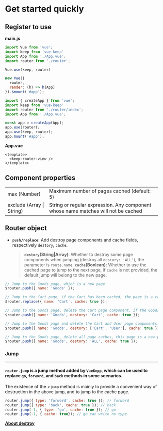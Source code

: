 # Get started quickly

## Register to use
**main.js**
<CodeGroup>
  <CodeGroupItem title="Vue2.x" active>

  ```js
  import Vue from 'vue';
  import keep from 'vue-keep'
  import App from './App.vue';
  import router from './router';

  Vue.use(keep, router)

  new Vue({
    router,
    render: (h) => h(App)
  }).$mount('#app');
  ```

  </CodeGroupItem>

  <CodeGroupItem title="Vue3.x">

  ```js
  import { createApp } from 'vue';
  import keep from 'vue-keep'
  import router from './router/index';
  import App from './App.vue';

  const app = createApp(App);
  app.use(router);
  app.use(keep, router);
  app.mount('#app');
  ```

  </CodeGroupItem>
</CodeGroup>

**App.vue**
```vue
<template>
  <keep-router-view />
</template>
```

## Component properties

<table class="table table-bordered table-striped table-condensed">
  <tr>
    <td>max (Number)</td>
	  <td>Maximum number of pages cached (default: 5)</td>
  </tr>
  <tr>
    <td>exclude (Array | String)</td>
	  <td>String or regular expression. Any component whose name matches will not be cached</td>
  </tr>
</table>

## Router object

- **`push/replace`**: Add destroy page components and cache fields, respectively `destory`, `cache`.
   > **`destory`(String|Array)**: Whether to destroy some page components when jumping (destroy all `destory: 'ALL'`), the parameter is `route.name`.
   > **`cache`(Boolean)**: Whether to use the cached page to jump to the next page, if `cache` is not provided, the default jump will belong to the new page.
```js
// Jump to the Goods page, which is a new page
$router.push({ name: 'Goods' });

// Jump to the Cart page, if the Cart has been cached, the page is a cached page
$router.replace({ name: 'Cart', cache: true });

// Jump to the Goods page, delete the Cart page component, if the Goods has been cached, the page belongs to the cached page
$router.push({ name: 'Goods', destory: 'Cart', cache: true });

// Jump to the Goods page and delete the Cart and User page components. If the Goods has been cached, the page is a cached page
$router.push({ name: 'Goods', destory: ['Cart', 'User'], cache: true });

// Jump to the Goods page, delete all page caches, this page is a new page
$router.push({ name: 'Goods', destory: 'ALL', cache: true });
```


### Jump
---

#### `router.jump` is a jump method added by `VueKepp`, which can be used to replace `go`, `forword`, and `back` methods in some scenarios.
The existence of the >`jump` method is mainly to provide a convenient way of destruction in the above jump, and to jump to the cache page.
```js
router.jump({ type: 'forword', cache: true }); // forword
router.jump({ type: 'back', cache: true }); // back
router.jump(-1, { type: 'go', cache: true }); // go
router.jump(-1, { cache: true}); // go can write no type
```

**[About destroy](./destroy.md)**
